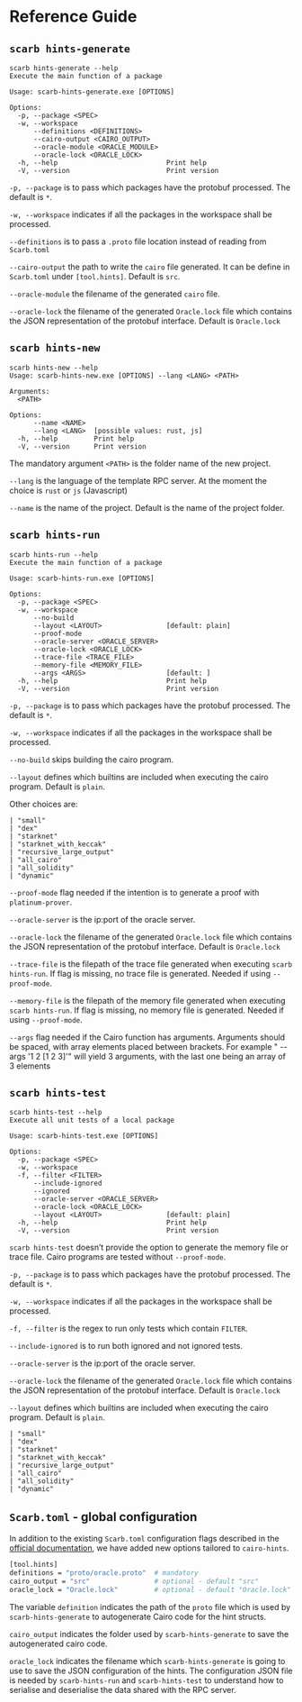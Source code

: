 # Reference Guide

## `scarb hints-generate`

```
scarb hints-generate --help
Execute the main function of a package

Usage: scarb-hints-generate.exe [OPTIONS]

Options:
  -p, --package <SPEC>
  -w, --workspace
      --definitions <DEFINITIONS>
      --cairo-output <CAIRO_OUTPUT>
      --oracle-module <ORACLE_MODULE>
      --oracle-lock <ORACLE_LOCK>
  -h, --help                           Print help
  -V, --version                        Print version
```

`-p, --package` is to pass which packages have the protobuf processed. The default is `*`.

`-w, --workspace` indicates if all the packages in the workspace shall be processed.

`--definitions` is to pass a `.proto` file location instead of reading from `Scarb.toml`

`--cairo-output` the path to write the `cairo` file generated. It can be define in `Scarb.toml` under `[tool.hints]`. Default is `src`.

`--oracle-module` the filename of the generated `cairo` file.

`--oracle-lock` the filename of the generated `Oracle.lock` file which contains the JSON representation of the protobuf interface. Default is `Oracle.lock`

## `scarb hints-new`

```
scarb hints-new --help
Usage: scarb-hints-new.exe [OPTIONS] --lang <LANG> <PATH>

Arguments:
  <PATH>

Options:
      --name <NAME>
      --lang <LANG>  [possible values: rust, js]
  -h, --help         Print help
  -V, --version      Print version
```

The mandatory argument `<PATH>` is the folder name of the new project.

`--lang` is the language of the template RPC server. At the moment the choice is `rust` or `js` (Javascript)

`--name` is the name of the project. Default is the name of the project folder.

## `scarb hints-run`

```
scarb hints-run --help
Execute the main function of a package

Usage: scarb-hints-run.exe [OPTIONS]

Options:
  -p, --package <SPEC>
  -w, --workspace
      --no-build
      --layout <LAYOUT>                [default: plain]
      --proof-mode
      --oracle-server <ORACLE_SERVER>
      --oracle-lock <ORACLE_LOCK>
      --trace-file <TRACE_FILE>
      --memory-file <MEMORY_FILE>
      --args <ARGS>                    [default: ]
  -h, --help                           Print help
  -V, --version                        Print version
```

`-p, --package` is to pass which packages have the protobuf processed. The default is `*`.

`-w, --workspace` indicates if all the packages in the workspace shall be processed.

`--no-build` skips building the cairo program.

`--layout` defines which builtins are included when executing the cairo program. Default is `plain`.

Other choices are:

```
| "small"
| "dex"
| "starknet"
| "starknet_with_keccak"
| "recursive_large_output"
| "all_cairo"
| "all_solidity"
| "dynamic"
```

`--proof-mode` flag needed if the intention is to generate a proof with `platinum-prover`.

`--oracle-server` is the ip:port of the oracle server.

`--oracle-lock` the filename of the generated `Oracle.lock` file which contains the JSON representation of the protobuf interface. Default is `Oracle.lock`

`--trace-file` is the filepath of the trace file generated when executing `scarb hints-run`. If flag is missing, no trace file is generated. Needed if using `--proof-mode`.

`--memory-file` is the filepath of the memory file generated when executing `scarb hints-run`. If flag is missing, no memory file is generated. Needed if using `--proof-mode`.

`--args` flag needed if the Cairo function has arguments. Arguments should be spaced, with array elements placed between brackets. For example " --args '1 2 [1 2 3]'" will yield 3 arguments, with the last one being an array of 3 elements

## `scarb hints-test`

```
scarb hints-test --help
Execute all unit tests of a local package

Usage: scarb-hints-test.exe [OPTIONS]

Options:
  -p, --package <SPEC>                
  -w, --workspace                      
  -f, --filter <FILTER>                
      --include-ignored                
      --ignored                        
      --oracle-server <ORACLE_SERVER>  
      --oracle-lock <ORACLE_LOCK>
      --layout <LAYOUT>                [default: plain]
  -h, --help                           Print help
  -V, --version                        Print version
```

`scarb hints-test` doesn’t provide the option to generate the memory file or trace file. Cairo programs are tested without `--proof-mode`.

`-p, --package` is to pass which packages have the protobuf processed. The default is `*`.

`-w, --workspace` indicates if all the packages in the workspace shall be processed.

`-f, --filter` is the regex to run only tests which contain `FILTER`.

`--include-ignored` is to run both ignored and not ignored tests.

`--oracle-server` is the ip:port of the oracle server.

`--oracle-lock` the filename of the generated `Oracle.lock` file which contains the JSON representation of the protobuf interface. Default is `Oracle.lock`

`--layout` defines which builtins are included when executing the cairo program. Default is `plain`.

```
| "small"
| "dex"
| "starknet"
| "starknet_with_keccak"
| "recursive_large_output"
| "all_cairo"
| "all_solidity"
| "dynamic"
```

## `Scarb.toml` - global configuration

In addition to the existing `Scarb.toml` configuration flags described in the [official documentation](https://docs.swmansion.com/scarb/docs/reference/manifest.html), we have added new options tailored to `cairo-hints`.

```bash
[tool.hints]
definitions = "proto/oracle.proto"  # mandatory
cairo_output = "src"                # optional - default "src"
oracle_lock = "Oracle.lock"         # optional - default "Oracle.lock"

```

The variable `definition` indicates the path of the `proto` file which is used by `scarb-hints-generate` to autogenerate Cairo code for the hint structs.

`cairo_output` indicates the folder used by `scarb-hints-generate` to save the autogenerated cairo code.

`oracle_lock` indicates the filename which `scarb-hints-generate` is going to use to save the JSON configuration of the hints. The configuration JSON file is needed by `scarb-hints-run` and `scarb-hints-test` to understand how to serialise and deserialise the data shared with the RPC server.
